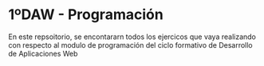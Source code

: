 # 1ºDAW - Programación

En este repsoitorio, se encontararn todos los ejercicos que vaya realizando con respecto al modulo de programación del ciclo formativo de Desarrollo de Aplicaciones Web

